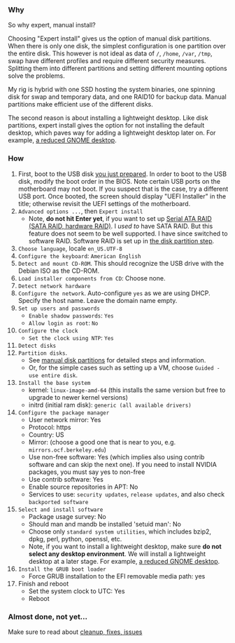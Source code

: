 ### Why

So why expert, manual install?

Choosing "Expert install" gives us the option of manual disk partitions. When there is only one disk, the simplest configuration is one partition over the entire disk. This however is not ideal as data of `/`, `/home`, `/var`, `/tmp`, swap have different profiles and require different security measures. Splitting them into different partitions and setting different mounting options solve the problems.

My rig is hybrid with one SSD hosting the system binaries, one spinning disk for swap and temporary data, and one RAID10 for backup data. Manual partitions make efficient use of the different disks.

The second reason is about installing a lightweight desktop. Like disk partitions, expert install gives the option for not installing the default desktop, which paves way for adding a lightweight desktop later on. For example, [a reduced GNOME desktop](0501-gnome.md).

### How

1. First, boot to the USB disk [you just prepared](0100-prepare.md). In order to boot to the USB disk, modify the boot order in the BIOS. Note certain USB ports on the motherboard may not boot. If you suspect that is the case, try a different USB port. Once booted, the screen should display "UEFI Installer" in the title; otherwise revisit the UEFI settings of the motherboard.
2. `Advanced options ...`, then `Expert install`
    * Note, **do not hit Enter yet**, if you want to set up [Serial ATA RAID (SATA RAID, hardware RAID)](https://wiki.debian.org/DebianInstaller/SataRaid). I _used to_ have SATA RAID. But this feature does not seem to be well supported. I have since switched to software RAID. Software RAID is set up in [the disk partition step](0201-partitions.md).
3. `Choose language`, locale `en_US.UTF-8`
4. `Configure the keyboard`: `American English`
5. `Detect and mount CD-ROM`. This should recognize the USB drive with the Debian ISO as the CD-ROM.
6. `Load installer components from CD`: Choose none.
7. `Detect network hardware`
8. `Configure the network`. Auto-configure `yes` as we are using DHCP. Specify the host name. Leave the domain name empty.
9. `Set up users and passwords`
    * `Enable shadow passwords`: `Yes`
    * `Allow login as root`: `No`
10. `Configure the clock`
    * `Set the clock using NTP`: `Yes`
11. `Detect disks`
12. `Partition disks`.
    * See [manual disk partitions](0201-partitions.md) for detailed steps and information.
    * Or, for the simple cases such as setting up a VM, choose `Guided - use entire disk`.
13. `Install the base system`
    * kernel: `linux-image-amd-64` (this installs the same version but free to upgrade to newer kernel versions)
    * initrd (initial ram disk): `generic (all available drivers)`
14. `Configure the package manager`
    * User network mirror: Yes
    * Protocol: https
    * Country: US
    * Mirror: (choose a good one that is near to you, e.g. `mirrors.ocf.berkeley.edu`)
    * Use non-free software: Yes (which implies also using contrib software and can skip the next one). If you need to install NVIDIA packages, you must say yes to non-free
    * Use contrib software: Yes
    * Enable source repositories in APT: No
    * Services to use: `security updates`, `release updates`, and also check `backported software`
15. `Select and install software`
    * Package usage survey: No
    * Should man and mandb be installed 'setuid man': No
    * Choose only `standard system utilities`, which includes bzip2, dpkg, perl, python, openssl, etc.
    * Note, if you want to install a lightweight desktop, make sure **do not select any desktop environment**. We will install a lightweight desktop at a later stage. For example, [a reduced GNOME desktop](0501-gnome.md).
16. `Install the GRUB boot loader`
    * Force GRUB installation to the EFI removable media path: yes
17. Finish and reboot
    * Set the system clock to UTC: Yes
    * Reboot

### Almost done, not yet...

Make sure to read about [cleanup, fixes, issues](0202-cleanup.md)
